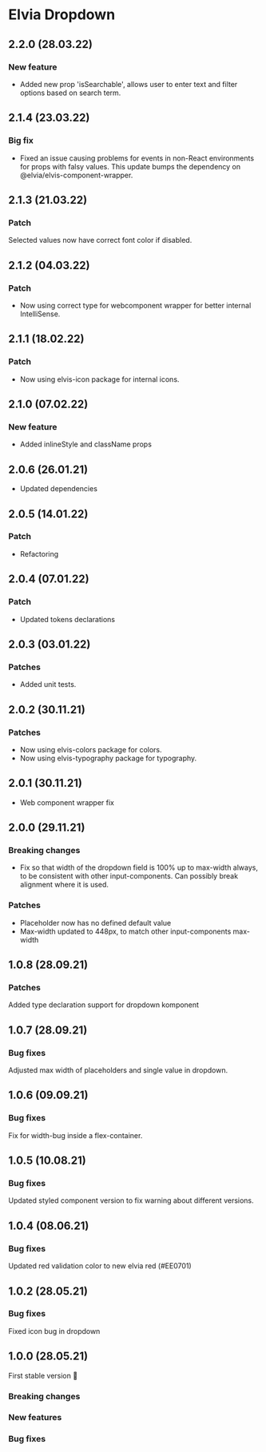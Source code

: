 # Elvia Dropdown

## 2.2.0 (28.03.22)

### New feature

- Added new prop 'isSearchable', allows user to enter text and filter options based on search term.

## 2.1.4 (23.03.22)

### Big fix

- Fixed an issue causing problems for events in non-React environments for props with falsy values. This
  update bumps the dependency on @elvia/elvis-component-wrapper.

## 2.1.3 (21.03.22)

### Patch

Selected values now have correct font color if disabled.

## 2.1.2 (04.03.22)

### Patch

- Now using correct type for webcomponent wrapper for better internal IntelliSense.

## 2.1.1 (18.02.22)

### Patch

- Now using elvis-icon package for internal icons.

## 2.1.0 (07.02.22)

### New feature

- Added inlineStyle and className props

## 2.0.6 (26.01.21)

- Updated dependencies

## 2.0.5 (14.01.22)

### Patch

- Refactoring

## 2.0.4 (07.01.22)

### Patch

- Updated tokens declarations

## 2.0.3 (03.01.22)

### Patches

- Added unit tests.

## 2.0.2 (30.11.21)

### Patches

- Now using elvis-colors package for colors.
- Now using elvis-typography package for typography.

## 2.0.1 (30.11.21)

- Web component wrapper fix

## 2.0.0 (29.11.21)

### Breaking changes

- Fix so that width of the dropdown field is 100% up to max-width always, to be consistent with other
  input-components. Can possibly break alignment where it is used.

### Patches

- Placeholder now has no defined default value
- Max-width updated to 448px, to match other input-components max-width

## 1.0.8 (28.09.21)

### Patches

Added type declaration support for dropdown komponent

## 1.0.7 (28.09.21)

### Bug fixes

Adjusted max width of placeholders and single value in dropdown.

## 1.0.6 (09.09.21)

### Bug fixes

Fix for width-bug inside a flex-container.

## 1.0.5 (10.08.21)

### Bug fixes

Updated styled component version to fix warning about different versions.

## 1.0.4 (08.06.21)

### Bug fixes

Updated red validation color to new elvia red (#EE0701)

## 1.0.2 (28.05.21)

### Bug fixes

Fixed icon bug in dropdown

## 1.0.0 (28.05.21)

First stable version :tada:

### Breaking changes

### New features

### Bug fixes
